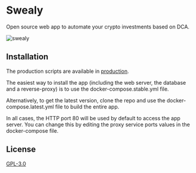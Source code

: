 # Swealy

Open source web app to automate your crypto investments based on DCA.

![swealy](https://github.com/jessy-bgl/swealy/blob/main/docs/swealy-dashboard.png)

## Installation

The production scripts are available in [production](https://github.com/jessy-bgl/swealy/tree/main/production).

The easiest way to install the app (including the web server, the database and a reverse-proxy) is to use the docker-compose.stable.yml file.

Alternatively, to get the latest version, clone the repo and use the docker-compose.latest.yml file to build the entire app.

In all cases, the HTTP port 80 will be used by default to access the app server. You can change this by editing the proxy service ports values in the docker-compose file.

## License

[GPL-3.0](https://choosealicense.com/licenses/gpl-3.0/)
